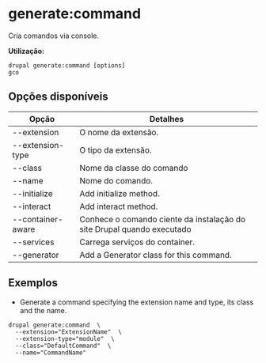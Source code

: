 # generate:command
Cria comandos via console.

**Utilização:**
```
drupal generate:command [options]
gco
```

## Opções disponíveis
Opção | Detalhes
-------|-------------
--extension | O nome da extensão.
--extension-type | O tipo da extensão.
--class | Nome da classe do comando
--name | Nome do comando.
--initialize | Add initialize method.
--interact | Add interact method.
--container-aware | Conhece o comando ciente da instalação do site Drupal quando executado
--services | Carrega serviços do container.
--generator | Add a Generator class for this command.

## Exemplos
* Generate a command specifying the extension name and type, its class and the name.
```
drupal generate:command  \
  --extension="ExtensionName"  \
  --extension-type="module"  \
  --class="DefaultCommand"  \
  --name="CommandName"
```

